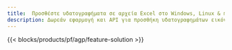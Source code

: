 ```yaml
---
title:  Προσθέστε υδατογραφήματα σε αρχεία Excel στο Windows, Linux & macOS
description: Δωρεάν εφαρμογή και API για προσθήκη υδατογραφημάτων εικόνας ή κειμένου σε αρχεία XLS, XLSX και ODS
---
```

{{< blocks/products/pf/agp/feature-solution >}} 

